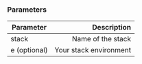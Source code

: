 

### Parameters


|		Parameter 		   |  Description    |
|--------------------------|----------------:|
|stack 					   | Name of the stack |
|e (optional) 	  		   | Your stack environment |
